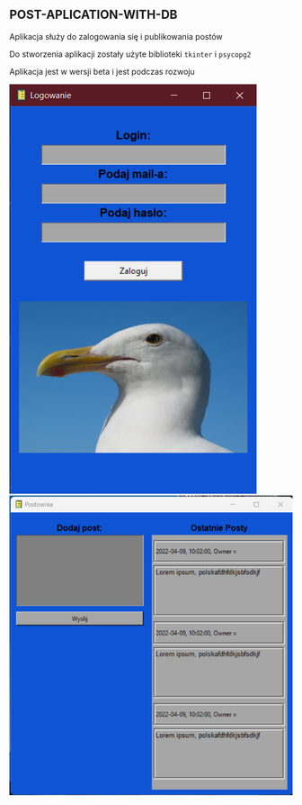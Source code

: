<h2>POST-APLICATION-WITH-DB</h2>
<p>Aplikacja służy do zalogowania się i publikowania postów</p>
<p>Do stworzenia aplikacji zostały użyte biblioteki <code>tkinter</code> i <code>psycopg2</code></p>
<p>Aplikacja jest w wersji beta i jest podczas rozwoju</p>
<img src="Aplikacja.png" alt="">
<img src="Aplikacja2.png" alt="">
